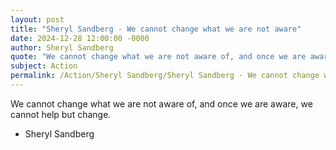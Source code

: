 ```yaml
---
layout: post
title: "Sheryl Sandberg - We cannot change what we are not aware"
date: 2024-12-28 12:00:00 -0000
author: Sheryl Sandberg
quote: "We cannot change what we are not aware of, and once we are aware, we cannot help but change."
subject: Action
permalink: /Action/Sheryl Sandberg/Sheryl Sandberg - We cannot change what we are not aware
---
```


We cannot change what we are not aware of, and once we are aware, we cannot help but change.

- Sheryl Sandberg
